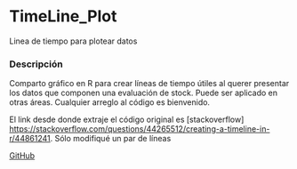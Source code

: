 # TimeLine_Plot
 Linea de tiempo para plotear datos


### Descripción

Comparto gráfico en R para crear líneas de tiempo útiles al querer presentar los datos que componen una evaluación de stock. Puede ser aplicado en otras áreas. 
Cualquier arreglo al código es bienvenido.

El link desde donde extraje el código original es [stackoverflow] 
https://stackoverflow.com/questions/44265512/creating-a-timeline-in-r/44861241. Sólo modifiqué un par de líneas


[GitHub](http://github.com)